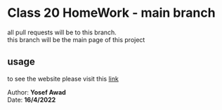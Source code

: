 # Class 20 HomeWork - main branch

all pull requests will be to this branch.<br>
this branch will be the main page of this project<br>

## usage

to see the website please visit this [link](https://fullstack-alfanar.github.io/yosef_a_studentsTable/)

Author: **Yosef Awad**<br>
Date: **16/4/2022**
